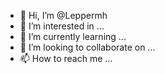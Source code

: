 - 👋 Hi, I’m @Leppermh
- 👀 I’m interested in ...
- 🌱 I’m currently learning ...
- 💞️ I’m looking to collaborate on ...
- 📫 How to reach me ...

<!---
Leppermh/Leppermh is a ✨ special ✨ repository because its `README.md` (this file) appears on your GitHub profile.
You can click the Preview link to take a look at your changes.
--->
